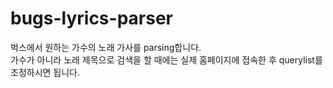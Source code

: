 # bugs-lyrics-parser
벅스에서 원하는 가수의 노래 가사를 parsing합니다.  
가수가 아니라 노래 제목으로 검색을 할 때에는 실제 홈페이지에 접속한 후 querylist를 조정하시면 됩니다.